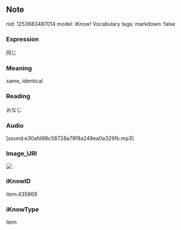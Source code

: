 ## Note
nid: 1253683487014
model: iKnow! Vocabulary
tags: 
markdown: false

### Expression
同じ

### Meaning
same, identical

### Reading
おなじ

### Audio
[sound:e30afd98c58728a78f8a248ea0a329fb.mp3]

### Image_URI
<img src="ad88976ece201c51f2f6d65de9592d76.jpg">

### iKnowID
item:435869

### iKnowType
item
